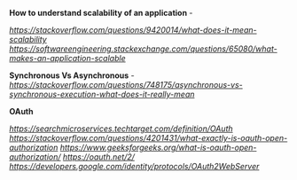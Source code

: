 
**How to understand scalability of an application** - 

*https://stackoverflow.com/questions/9420014/what-does-it-mean-scalability*
*https://softwareengineering.stackexchange.com/questions/65080/what-makes-an-application-scalable*

**Synchronous Vs Asynchronous** - *https://stackoverflow.com/questions/748175/asynchronous-vs-synchronous-execution-what-does-it-really-mean*

**OAuth**

*https://searchmicroservices.techtarget.com/definition/OAuth*
*https://stackoverflow.com/questions/4201431/what-exactly-is-oauth-open-authorization*
*https://www.geeksforgeeks.org/what-is-oauth-open-authorization/*
*https://oauth.net/2/*
*https://developers.google.com/identity/protocols/OAuth2WebServer*
